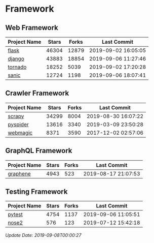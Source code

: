# Framework

## Web Framework

| Project Name | Stars | Forks | Last Commit |
| ------------ | ----- | ----- | ----------- |
| [flask](https://github.com/pallets/flask) | 46304 | 12879 | 2019-09-02 16:05:05 |
| [django](https://github.com/django/django) | 43883 | 18854 | 2019-09-06 11:27:46 |
| [tornado](https://github.com/tornadoweb/tornado) | 18252 | 5039 | 2019-09-02 17:20:28 |
| [sanic](https://github.com/huge-success/sanic) | 12724 | 1198 | 2019-09-06 18:07:41 |

## Crawler Framework

| Project Name | Stars | Forks | Last Commit |
| ------------ | ----- | ----- | ----------- |
| [scrapy](https://github.com/scrapy/scrapy) | 34299 | 8004 | 2019-08-30 16:07:22 |
| [pyspider](https://github.com/binux/pyspider) | 13616 | 3340 | 2019-03-09 23:50:28 |
| [webmagic](https://github.com/code4craft/webmagic) | 8371 | 3590 | 2017-12-02 02:57:06 |

## GraphQL Framework

| Project Name | Stars | Forks | Last Commit |
| ------------ | ----- | ----- | ----------- |
| [graphene](https://github.com/graphql-python/graphene) | 4943 | 523 | 2019-08-17 21:07:53 |

## Testing Framework

| Project Name | Stars | Forks | Last Commit |
| ------------ | ----- | ----- | ----------- |
| [pytest](https://github.com/pytest-dev/pytest) | 4754 | 1137 | 2019-09-06 11:05:51 |
| [nose2](https://github.com/nose-devs/nose2) | 576 | 123 | 2019-07-12 15:42:18 |

*Update Date: 2019-09-08T00:00:27*